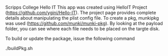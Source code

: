 Scripps College Hello IT
This app was created using HelloIT Project (https://github.com/ygini/Hello-IT). The project page provides complete details about manipulating the plist config file. To create a pkg, munkipkg was used (https://github.com/munki/munki-pkg). By looking at the payload folder, you can see where each file needs to be placed on the targte disk.

To build or update the package, issue the following command

./buildPkg.sh